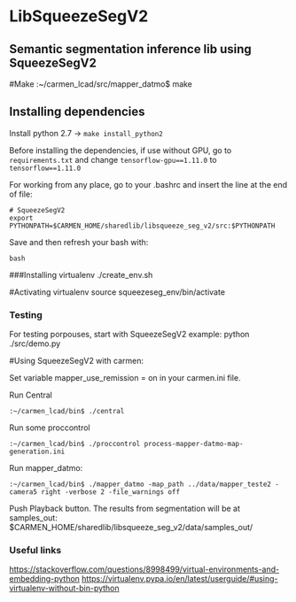 # LibSqueezeSegV2

## Semantic segmentation inference lib using SqueezeSegV2

#Make
:~/carmen_lcad/src/mapper_datmo$ make


## Installing dependencies

Install python 2.7 -> ```make install_python2```

Before installing the dependencies, if use without GPU, go to `requirements.txt` and change
`tensorflow-gpu==1.11.0` to `tensorflow==1.11.0`

For working from any place, go to your .bashrc and insert the line at the end of file:

```
# SqueezeSegV2
export PYTHONPATH=$CARMEN_HOME/sharedlib/libsqueeze_seg_v2/src:$PYTHONPATH
```
Save and then refresh your bash with:
```
bash
```

###Installing virtualenv
./create_env.sh

#Activating virtualenv
source squeezeseg_env/bin/activate

### Testing
For testing porpouses, start with SqueezeSegV2 example:
python ./src/demo.py

#Using SqueezeSegV2 with carmen:

Set variable mapper_use_remission = on in your carmen.ini file.

Run Central
```
:~/carmen_lcad/bin$ ./central
```

Run some proccontrol
```
:~/carmen_lcad/bin$ ./proccontrol process-mapper-datmo-map-generation.ini
```

Run mapper_datmo:
```
:~/carmen_lcad/bin$ ./mapper_datmo -map_path ../data/mapper_teste2 -camera5 right -verbose 2 -file_warnings off
```

Push Playback button. The results from segmentation will be at samples_out:
$CARMEN_HOME/sharedlib/libsqueeze_seg_v2/data/samples_out/

### Useful links

https://stackoverflow.com/questions/8998499/virtual-environments-and-embedding-python
https://virtualenv.pypa.io/en/latest/userguide/#using-virtualenv-without-bin-python